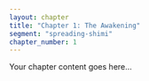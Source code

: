 ```yaml
---
layout: chapter
title: "Chapter 1: The Awakening"
segment: "spreading-shimi"
chapter_number: 1
---
```

Your chapter content goes here...
